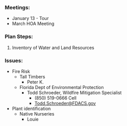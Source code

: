 ### Meetings:
- January 13 - Tour
- March HOA Meeting

### Plan Steps:
1. Inventory of Water and Land Resources

### Issues:
- Fire Risk
  - Tall Timbers
    - Peter K. 
  - Florida Dept of Environmental Protection
    - Todd Schroeder, Wildfire Mitigation Specialist
      - (850) 519-0666 Cell
      - Todd.Schroeder@FDACS.gov   
- Plant identification
  - Native Nurseries
    - Louie 
